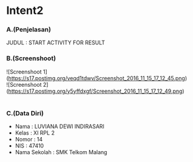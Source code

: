 # Intent2<br>
### A.(Penjelasan)
JUDUL : START ACTIVITY FOR RESULT
<br>
### B.(Screenshoot)
![Screenshoot 1] (https://s17.postimg.org/veqd1tdwv/Screenshot_2016_11_15_17_12_45.png)<br>
![Screenshoot 2] (https://s17.postimg.org/y5yffdxgf/Screenshot_2016_11_15_17_12_49.png)<br>
<br>
### C.(Data Diri)
- Nama    : LUVIANA DEWI INDIRASARI
- Kelas   : XI RPL 2
- Nomor   : 14
- NIS     : 47410
- Nama Sekolah  : SMK Telkom Malang
